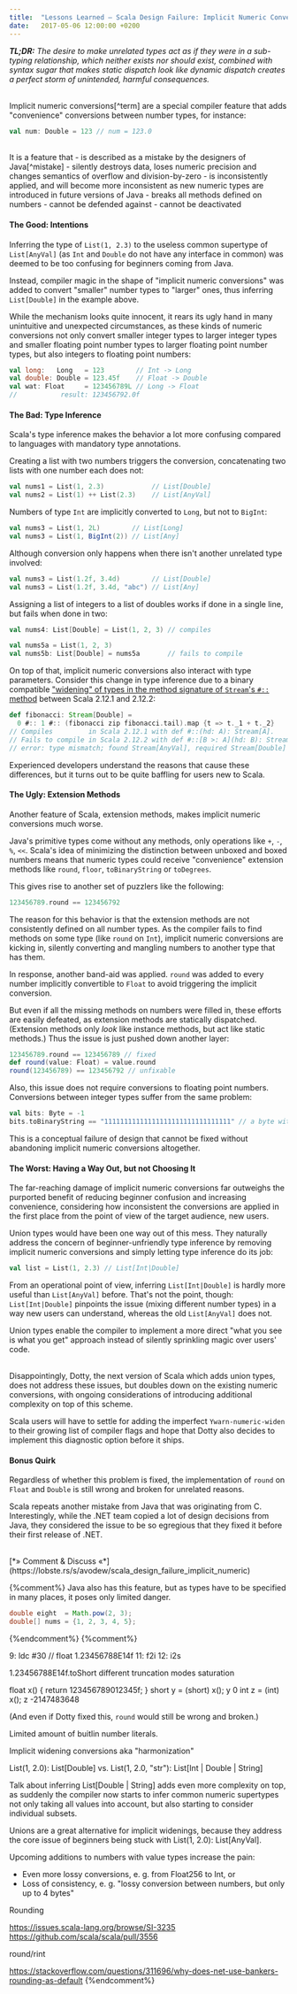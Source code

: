 ```yaml
---
title:  "Lessons Learned – Scala Design Failure: Implicit Numeric Conversions"
date:   2017-05-06 12:00:00 +0200
---
```


_**TL;DR:** The desire to make unrelated types act as if they were in a
sub-typing relationship, which neither exists nor should exist, combined with
syntax sugar that makes static dispatch look like dynamic dispatch creates a
perfect storm of unintended, harmful consequences._

<br/>
Implicit numeric conversions[^term] are a special compiler feature that adds
"convenience" conversions between number types, for instance:

```scala
val num: Double = 123 // num = 123.0
```

<br/>
It is a feature that
- is described as a mistake by the designers of Java[^mistake]
- silently destroys data, loses numeric precision and changes semantics of overflow and
  division-by-zero
- is inconsistently applied, and will become more inconsistent as new
  numeric types are introduced in future versions of Java
- breaks all methods defined on numbers
- cannot be defended against
- cannot be deactivated

#### The Good: Intentions

Inferring the type of `List(1, 2.3)` to the useless common supertype of
`List[AnyVal]` (as `Int` and `Double` do not have any interface in common) was
deemed to be too confusing for beginners coming from Java.

Instead, compiler magic in the shape of "implicit numeric conversions" was
added to convert "smaller" number types to "larger" ones, thus inferring
`List[Double]` in the example above.

While the mechanism looks quite innocent, it rears its ugly hand in many
unintuitive and unexpected circumstances, as these kinds of numeric conversions
not only convert smaller integer types to larger integer types and smaller
floating point number types to larger floating point number types, but also
integers to floating point numbers:

```scala
val long:   Long   = 123        // Int -> Long
val double: Double = 123.45f    // Float -> Double
val wat: Float     = 123456789L // Long -> Float
//           result: 123456792.0f
```

#### The Bad: Type Inference

Scala's type inference makes the behavior a lot more confusing compared to
languages with mandatory type annotations.

Creating a list with two numbers triggers the conversion, concatenating two
lists with one number each does not:

```scala
val nums1 = List(1, 2.3)            // List[Double]
val nums2 = List(1) ++ List(2.3)    // List[AnyVal]
```

Numbers of type `Int` are implicitly converted to `Long`, but not to `BigInt`:

```scala
val nums3 = List(1, 2L)        // List[Long]
val nums3 = List(1, BigInt(2)) // List[Any]
```

Although conversion only happens when there isn't another unrelated type involved:

```scala
val nums3 = List(1.2f, 3.4d)        // List[Double]
val nums3 = List(1.2f, 3.4d, "abc") // List[Any]
```

Assigning a list of integers to a list of doubles works if done in a single line,
but fails when done in two:

```scala
val nums4: List[Double] = List(1, 2, 3) // compiles

val nums5a = List(1, 2, 3)
val nums5b: List[Double] = nums5a       // fails to compile
```

On top of that, implicit numeric conversions also interact with type parameters.
Consider this change in type inference due to a binary compatible ["widening" of
types in the method signature of `Stream`'s `#::` method](https://github.com/scala/scala/pull/5522)
between Scala 2.12.1 and 2.12.2:

```scala
def fibonacci: Stream[Double] =
  0 #:: 1 #:: (fibonacci zip fibonacci.tail).map {t => t._1 + t._2}
// Compiles         in Scala 2.12.1 with def #::(hd: A): Stream[A].
// Fails to compile in Scala 2.12.2 with def #::[B >: A](hd: B): Stream[B]:
// error: type mismatch; found Stream[AnyVal], required Stream[Double]
```

Experienced developers understand the reasons that cause these differences, but
it turns out to be quite baffling for users new to Scala.

#### The Ugly: Extension Methods

Another feature of Scala, extension methods, makes implicit numeric conversions
much worse.

Java's primitive types come without any methods, only operations like `+`, `-`,
`%`, `<<`.
Scala's idea of minimizing the distinction between unboxed and boxed
numbers means that numeric types could receive "convenience" extension methods
like `round`, `floor`, `toBinaryString` or `toDegrees`.

This gives rise to another set of puzzlers like the following:

```scala
123456789.round == 123456792
```

The reason for this behavior is that the extension methods are not consistently
defined on all number types. As the compiler fails to find methods on some type
(like `round` on `Int`), implicit numeric conversions are kicking in, silently
converting and mangling numbers to another type that has them.

In response, another band-aid was applied. `round` was added to every number
implicitly convertible to `Float` to avoid triggering the implicit conversion.

But even if all the missing methods on numbers were filled in, these efforts are
easily defeated, as extension methods are statically dispatched.
(Extension methods only _look_ like instance methods, but act like static methods.)
Thus the issue is just pushed down another layer:

```scala
123456789.round == 123456789 // fixed
def round(value: Float) = value.round
round(123456789) == 123456792 // unfixable
```

Also, this issue does not require conversions to floating point numbers.
Conversions between integer types suffer from the same problem:

```scala
val bits: Byte = -1
bits.toBinaryString == "11111111111111111111111111111111" // a byte with 32 bits?
```

This is a conceptual failure of design that cannot be fixed without abandoning
implicit numeric conversions altogether.

#### The Worst: Having a Way Out, but not Choosing It

The far-reaching damage of implicit numeric conversions far outweighs the
purported benefit of reducing beginner confusion and increasing convenience,
considering how inconsistent the conversions are applied in the first place from
the point of view of the target audience, new users.

Union types would have been one way out of this mess. They naturally address the
concern of beginner-unfriendly type inference by removing implicit numeric
conversions and simply letting type inference do its job:

```scala
val list = List(1, 2.3) // List[Int|Double]
```

From an operational point of view, inferring `List[Int|Double]` is hardly more
useful than `List[AnyVal]` before. That's not the point, though:
`List[Int|Double]` pinpoints the issue (mixing different number types) in a way
new users can understand, whereas the old `List[AnyVal]` does not.

Union types enable the compiler to implement a more direct "what you see is what
you get" approach instead of silently sprinkling magic over users' code.

<br/>
Disappointingly, Dotty, the next version of Scala which adds union types, does not
address these issues, but doubles down on the existing numeric conversions, with
ongoing considerations of introducing additional complexity on top of this scheme.

Scala users will have to settle for adding the imperfect `Ywarn-numeric-widen`
to their growing list of compiler flags and hope that Dotty also decides to
implement this diagnostic option before it ships.

#### Bonus Quirk

Regardless of whether this problem is fixed, the implementation of `round` on
`Float` and `Double` is still wrong and broken for unrelated reasons.

Scala repeats another mistake from Java that was originating from C.
Interestingly, while the .NET team copied a lot of design decisions from Java,
they considered the issue to be so egregious that they fixed it before their
first release of .NET.

<br/>
[*» Comment & Discuss «*](https://lobste.rs/s/avodew/scala_design_failure_implicit_numeric)

{%comment%}
Java also has this feature, but as types have to be specified in many places, it
poses only limited danger.

```java
double eight  = Math.pow(2, 3);
double[] nums = {1, 2, 3, 4, 5};
```
{%endcomment%}
{%comment%}

9: ldc           #30                 // float 1.23456788E14f
11: f2i
12: i2s

1.23456788E14f.toShort
different truncation modes saturation

float x() {
    return 123456789012345f;
}
short y = (short) x();
y
0
int z = (int) x();
z
-2147483648


(And even if Dotty fixed this, `round` would still be wrong and broken.)

Limited amount of buitlin number literals.

Implicit widening conversions aka "harmonization"

List(1, 2.0): List[Double] vs. List(1, 2.0, "str"): List[Int | Double | String]

Talk about inferring List[Double | String] adds even more complexity on top, as
suddenly the compiler now starts to infer common numeric supertypes not only
taking all values into account, but also starting to consider individual subsets.

Unions are a great alternative for implicit widenings, because they address the
core issue of beginners being stuck with List(1, 2.0): List[AnyVal].

Upcoming additions to numbers with value types increase the pain:
- Even more lossy conversions, e. g. from Float256 to Int, or
- Loss of consistency, e. g. "lossy conversion between numbers, but only up to
  4 bytes"

Rounding

https://issues.scala-lang.org/browse/SI-3235
https://github.com/scala/scala/pull/3556

round/rint

https://stackoverflow.com/questions/311696/why-does-net-use-bankers-rounding-as-default
{%endcomment%}

[^term]: _Implicit numeric conversion_ is used as a general term in this document. In practice it comprises a) literal `implicit def`s in the [source code](https://github.com/scala/scala/blob/2.12.x/src/library/scala/Byte.scala#L471) which exist only for "educational purposes" and are not actually used by the compiler anymore, b) the non-implicit methods that the compiler uses instead, c) the notion of [_weak conformance_](https://www.scala-lang.org/files/archive/spec/2.12/03-types.html#weak-conformance) and d) the notion of "numeric harmonization"
[^mistake]: > It would be totally delightful to go through [Java] Puzzlers, another book that I wrote with Neal Gafter, which contains all the traps and pitfalls in the language and just excise them – one by one. Simply remove them.<br/>There are things that were just mistakes, so for example ... [misspeaks] ... int to float, is a primitive widening conversion and happens silently, but is lossy if you go from int to float and back to int. You often won't get the same int that you started with.<br/>Because, you know, floats, some of the bits are used for the exponent rather then the mantissa, so you loose precision. When you go to float and back to int you'll find that you didn't have the int you started with.<br/>So, you know, it was a mistake, it should corrected, it would break existing programs. So I do like the idea of essentially writing a new language which is very similar to Java which sort of fixes all these bad things. And if someone's to call it 'Java', that would be great, too. Just so long as traditional Java source code can still be compiled and run against the latest VMs. [...]<br/><cite>Joshua Bloch, Devoxx 2008</cite>

